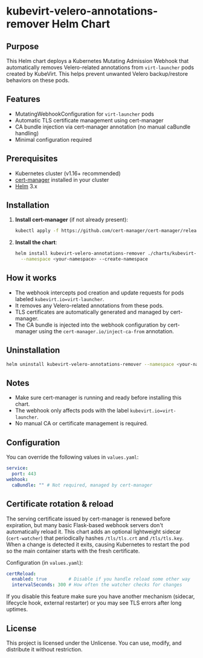 # kubevirt-velero-annotations-remover Helm Chart

## Purpose

This Helm chart deploys a Kubernetes Mutating Admission Webhook that automatically removes Velero-related annotations from `virt-launcher` pods created by KubeVirt. This helps prevent unwanted Velero backup/restore behaviors on these pods.

## Features

- MutatingWebhookConfiguration for `virt-launcher` pods
- Automatic TLS certificate management using cert-manager
- CA bundle injection via cert-manager annotation (no manual caBundle handling)
- Minimal configuration required

## Prerequisites

- Kubernetes cluster (v1.16+ recommended)
- [cert-manager](https://cert-manager.io/) installed in your cluster
- [Helm](https://helm.sh/) 3.x

## Installation

1. **Install cert-manager** (if not already present):

   ```sh
   kubectl apply -f https://github.com/cert-manager/cert-manager/releases/latest/download/cert-manager.yaml
   ```

2. **Install the chart**:

   ```sh
   helm install kubevirt-velero-annotations-remover ./charts/kubevirt-velero-annotations-remover \
     --namespace <your-namespace> --create-namespace
   ```

## How it works

- The webhook intercepts pod creation and update requests for pods labeled `kubevirt.io=virt-launcher`.
- It removes any Velero-related annotations from these pods.
- TLS certificates are automatically generated and managed by cert-manager.
- The CA bundle is injected into the webhook configuration by cert-manager using the `cert-manager.io/inject-ca-from` annotation.

## Uninstallation

```sh
helm uninstall kubevirt-velero-annotations-remover --namespace <your-namespace>
```

## Notes

- Make sure cert-manager is running and ready before installing this chart.
- The webhook only affects pods with the label `kubevirt.io=virt-launcher`.
- No manual CA or certificate management is required.

## Configuration

You can override the following values in `values.yaml`:

```yaml
service:
  port: 443
webhook:
  caBundle: "" # Not required, managed by cert-manager
```

## Certificate rotation & reload

The serving certificate issued by cert-manager is renewed before expiration, but many basic Flask-based webhook servers don't automatically reload it. This chart adds an optional lightweight sidecar (`cert-watcher`) that periodically hashes `/tls/tls.crt` and `/tls/tls.key`. When a change is detected it exits, causing Kubernetes to restart the pod so the main container starts with the fresh certificate.

Configuration (in `values.yaml`):

```yaml
certReload:
  enabled: true        # Disable if you handle reload some other way
  intervalSeconds: 300 # How often the watcher checks for changes
```

If you disable this feature make sure you have another mechanism (sidecar, lifecycle hook, external restarter) or you may see TLS errors after long uptimes.

## License

This project is licensed under the Unlicense. You can use, modify, and distribute it without restriction.
